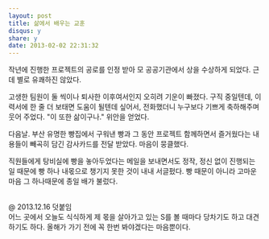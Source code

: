 ```yaml
---
layout: post
title: 삶에서 배우는 교훈 
disqus: y
share: y
date: 2013-02-02 22:31:32
---
```



작년에 진행한 프로젝트의 공로를 인정 받아 모 공공기관에서 상을 수상하게 되었다. 근데 별로 유쾌하진 않았다.

고생한 팀원이 둘 씩이나 퇴사한 이후여서인지 오히려 기운이 빠졌다. 구직 중일텐데, 이력서에 한 줄 더 보태면 도움이 될텐데 싶어서, 전화했더니 누구보다 기쁘게 축하해주며 웃어 주었다. "이 또한 삶이구나." 위안을 얻었다.

다음날.
부산 유명한 빵집에서 구워낸 빵과 그 동안 프로젝트 함께하면서 즐거웠다는 내용들이 빼곡히 담긴 감사카드를 전달 받았다. 마음이 뭉클했다.

직원들에게 탕비실에 빵을 놓아두었다는 메일을 보내면서도 정작, 정신 없이 진행되는 일 때문에 빵 하나 내몫으로 챙기지 못한 것이 내내 서글펐다. 빵 때문이 아니라 고마운 마음 그 하나때문에 종일 배가 불렀다.


</br>
@ 2013.12.16 덧붙임</br>
어느 곳에서 오늘도 식식하게 제 몫을 살아가고 있는 S를 볼 때마다 당차기도 하고 대견하기도 하다. 올해가 가기 전에 꼭 한번 봐야겠다는 마음뿐이다.  

</br>
